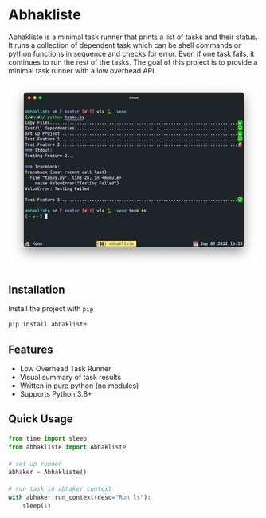 # Abhakliste

Abhakliste is a minimal task runner that prints a list of tasks and their status.
It runs a collection of dependent task which can be shell commands or python functions in sequence
and checks for error. Even if one task fails, it continues to run the rest of the tasks.
The goal of this project is to provide a minimal task runner with a low overhead API.

![Screenshot](./assets/screenshot.png)

## Installation

Install the project with `pip`

```bash
pip install abhakliste
```

## Features

- Low Overhead Task Runner
- Visual summary of task results
- Written in pure python (no modules)
- Supports Python 3.8+

## Quick Usage

```python
from time import sleep
from abhakliste import Abhakliste

# set up runner
abhaker = Abhakliste()

# run task in abhaker context
with abhaker.run_context(desc="Run ls"):
    sleep(1)
```
